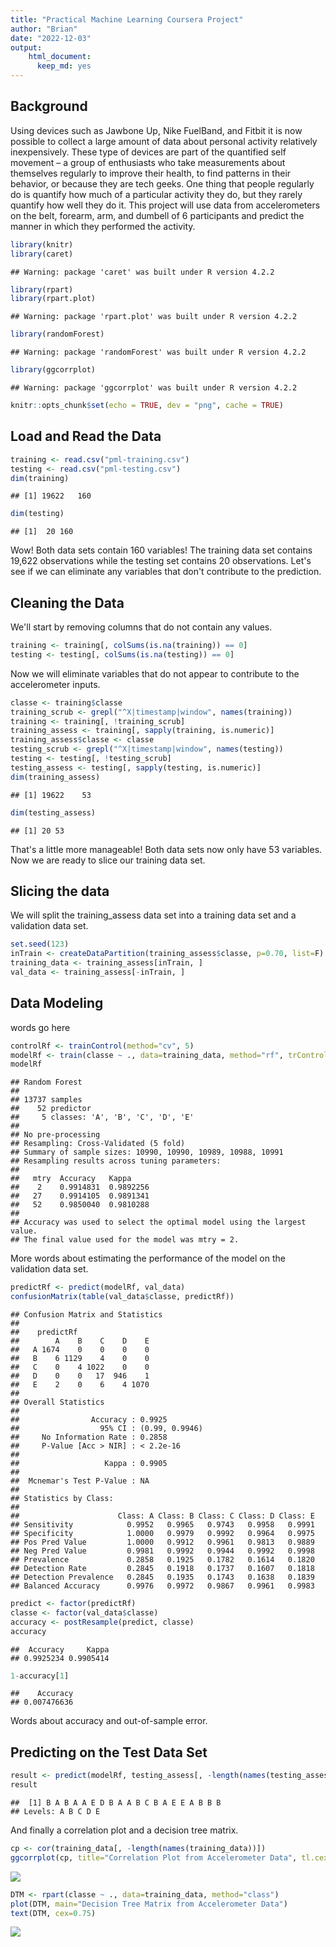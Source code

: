 ```yaml
---
title: "Practical Machine Learning Coursera Project"
author: "Brian"
date: "2022-12-03"
output: 
    html_document: 
      keep_md: yes
---
```

## Background
Using devices such as Jawbone Up, Nike FuelBand, and Fitbit it is now possible to collect a large amount of data about personal activity relatively inexpensively. These type of devices are part of the quantified self movement – a group of enthusiasts who take measurements about themselves regularly to improve their health, to find patterns in their behavior, or because they are tech geeks. One thing that people regularly do is quantify how much of a particular activity they do, but they rarely quantify how well they do it. This project will use data from accelerometers on the belt, forearm, arm, and dumbell of 6 participants and predict the manner in which they performed the activity. 


```r
library(knitr)
library(caret)
```

```
## Warning: package 'caret' was built under R version 4.2.2
```

```r
library(rpart)
library(rpart.plot)
```

```
## Warning: package 'rpart.plot' was built under R version 4.2.2
```

```r
library(randomForest)
```

```
## Warning: package 'randomForest' was built under R version 4.2.2
```

```r
library(ggcorrplot)
```

```
## Warning: package 'ggcorrplot' was built under R version 4.2.2
```

```r
knitr::opts_chunk$set(echo = TRUE, dev = "png", cache = TRUE)
```

## Load and Read the Data

```r
training <- read.csv("pml-training.csv")
testing <- read.csv("pml-testing.csv")
dim(training)
```

```
## [1] 19622   160
```

```r
dim(testing)
```

```
## [1]  20 160
```
Wow! Both data sets contain 160 variables!  The training data set contains 19,622 observations while the testing set contains 20 observations.  Let's see if we can eliminate any variables that don't contribute to the prediction.

## Cleaning the Data
We'll start by removing columns that do not contain any values.

```r
training <- training[, colSums(is.na(training)) == 0]
testing <- testing[, colSums(is.na(testing)) == 0]
```
Now we will eliminate variables that do not appear to contribute to the accelerometer inputs.

```r
classe <- training$classe
training_scrub <- grepl("^X|timestamp|window", names(training))
training <- training[, !training_scrub]
training_assess <- training[, sapply(training, is.numeric)]
training_assess$classe <- classe
testing_scrub <- grepl("^X|timestamp|window", names(testing))
testing <- testing[, !testing_scrub]
testing_assess <- testing[, sapply(testing, is.numeric)]
dim(training_assess)
```

```
## [1] 19622    53
```

```r
dim(testing_assess)
```

```
## [1] 20 53
```
That's a little more manageable!  Both data sets now only have 53 variables.  Now we are ready to slice our training data set.

## Slicing the data
We will split the training_assess data set into a training data set and a validation data set.

```r
set.seed(123) 
inTrain <- createDataPartition(training_assess$classe, p=0.70, list=F)
training_data <- training_assess[inTrain, ]
val_data <- training_assess[-inTrain, ]
```
## Data Modeling
words go here

```r
controlRf <- trainControl(method="cv", 5)
modelRf <- train(classe ~ ., data=training_data, method="rf", trControl=controlRf, ntree=250)
modelRf
```

```
## Random Forest 
## 
## 13737 samples
##    52 predictor
##     5 classes: 'A', 'B', 'C', 'D', 'E' 
## 
## No pre-processing
## Resampling: Cross-Validated (5 fold) 
## Summary of sample sizes: 10990, 10990, 10989, 10988, 10991 
## Resampling results across tuning parameters:
## 
##   mtry  Accuracy   Kappa    
##    2    0.9914831  0.9892256
##   27    0.9914105  0.9891341
##   52    0.9850040  0.9810288
## 
## Accuracy was used to select the optimal model using the largest value.
## The final value used for the model was mtry = 2.
```
More words about estimating the performance of the model on the validation data set.

```r
predictRf <- predict(modelRf, val_data)
confusionMatrix(table(val_data$classe, predictRf))
```

```
## Confusion Matrix and Statistics
## 
##    predictRf
##        A    B    C    D    E
##   A 1674    0    0    0    0
##   B    6 1129    4    0    0
##   C    0    4 1022    0    0
##   D    0    0   17  946    1
##   E    2    0    6    4 1070
## 
## Overall Statistics
##                                         
##                Accuracy : 0.9925        
##                  95% CI : (0.99, 0.9946)
##     No Information Rate : 0.2858        
##     P-Value [Acc > NIR] : < 2.2e-16     
##                                         
##                   Kappa : 0.9905        
##                                         
##  Mcnemar's Test P-Value : NA            
## 
## Statistics by Class:
## 
##                      Class: A Class: B Class: C Class: D Class: E
## Sensitivity            0.9952   0.9965   0.9743   0.9958   0.9991
## Specificity            1.0000   0.9979   0.9992   0.9964   0.9975
## Pos Pred Value         1.0000   0.9912   0.9961   0.9813   0.9889
## Neg Pred Value         0.9981   0.9992   0.9944   0.9992   0.9998
## Prevalence             0.2858   0.1925   0.1782   0.1614   0.1820
## Detection Rate         0.2845   0.1918   0.1737   0.1607   0.1818
## Detection Prevalence   0.2845   0.1935   0.1743   0.1638   0.1839
## Balanced Accuracy      0.9976   0.9972   0.9867   0.9961   0.9983
```

```r
predict <- factor(predictRf) 
classe <- factor(val_data$classe)
accuracy <- postResample(predict, classe)
accuracy
```

```
##  Accuracy     Kappa 
## 0.9925234 0.9905414
```

```r
1-accuracy[1]
```

```
##    Accuracy 
## 0.007476636
```
Words about accuracy and out-of-sample error.

## Predicting on the Test Data Set

```r
result <- predict(modelRf, testing_assess[, -length(names(testing_assess))])
result
```

```
##  [1] B A B A A E D B A A B C B A E E A B B B
## Levels: A B C D E
```
And finally a correlation plot and a decision tree matrix.

```r
cp <- cor(training_data[, -length(names(training_data))])
ggcorrplot(cp, title="Correlation Plot from Accelerometer Data", tl.cex=6)
```

![](Practical-Machine-Learning-Coursera-Project_files/figure-html/Correlation_Plot-1.png)<!-- -->


```r
DTM <- rpart(classe ~ ., data=training_data, method="class")
plot(DTM, main="Decision Tree Matrix from Accelerometer Data")
text(DTM, cex=0.75)
```

![](Practical-Machine-Learning-Coursera-Project_files/figure-html/Decision_Tree_Matrix-1.png)<!-- -->





